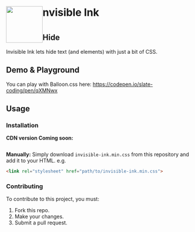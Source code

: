 <div><img src="https://raw.githubusercontent.com/SlateCoding/Invisible-Ink/master/logo/so-icon.png" width="100" height="100" style="float:left;" /><h1>nvisible Ink<h1></div>

## Hide
Invisible Ink lets hide text (and elements) with just a bit of CSS.

## Demo & Playground

You can play with Balloon.css here: https://codepen.io/slate-coding/pen/qXMNwx
## Usage

### Installation

**CDN version Coming soon:**
```html

```

**Manually:**
Simply download `invisible-ink.min.css` from this repository and add it to your HTML. e.g.

```html
<link rel="stylesheet" href="path/to/invisible-ink.min.css">
```


### Contributing
To contribute to this project, you must:

1. Fork this repo.
2. Make your changes.
3. Submit a pull request.

